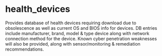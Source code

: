 # health_devices
Provides database of health devices requiring download due to obsolescence as well as current OS and BIOS info for devices.
DB entries include manufacturer, brand, model & type device along with network connection method for the device.
Known cyber penetration weaknesses will also be provided, along with sensor/monitoring & remediation recommendations.
